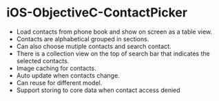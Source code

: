 # iOS-ObjectiveC-ContactPicker

- Load contacts from phone book and show on screen as a table view.  
- Contacts are alphabetical grouped in sections.  
- Can also choose mutiple contacts and search contact.  
- There is a collection view on the top of search bar that indicates the selected contacts.  
- Image caching for contacts.  
- Auto update when contacts change.  
- Can reuse for different model.  
- Support storing to core data when contact access denied
